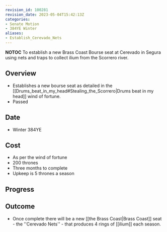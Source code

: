 ```yaml
---
revision_id: 100281
revision_date: 2023-05-04T15:42:13Z
categories:
- Senate Motion
- 384YE Winter
aliases:
- Establish_Cerevado_Nets
---
```



__NOTOC__
To establish a new Brass Coast Bourse seat at Cerevado in Segura using nets and traps to collect ilium from the Scorrero river.
## Overview
* Establishes a new bourse seat as detailed in the [[Drums_beat_in_my_head#Stealing_the_Scorrero|Drums beat in my head]] wind of fortune.
* Passed
## Date
* Winter 384YE
## Cost
* As per the wind of fortune
* 200 thrones
* Three months to complete
* Upkeep is 5 thrones a season
## Progress

## Outcome
* Once complete there will be a new [[the Brass Coast|Brass Coast]] seat - the ''Cerevado Nets'' - that produces 4 rings of [[ilium]] each season.